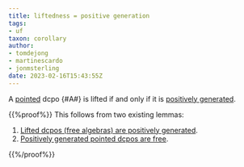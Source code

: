```yaml
---
title: liftedness = positive generation
tags: 
- uf
taxon: corollary
author:
- tomdejong
- martinescardo
- jonmsterling
date: 2023-02-16T15:43:55Z
---
```


A [pointed](jms-001S) dcpo {#A#} is lifted if and only if it is [positively generated](jms-0023).

{{%proof%}}
This follows from two existing lemmas:
1. [Lifted dcpos (free algebras) are positively generated](jms-0025).
2. [Positively generated pointed dcpos are free](jms-002A).

{{%/proof%}}
